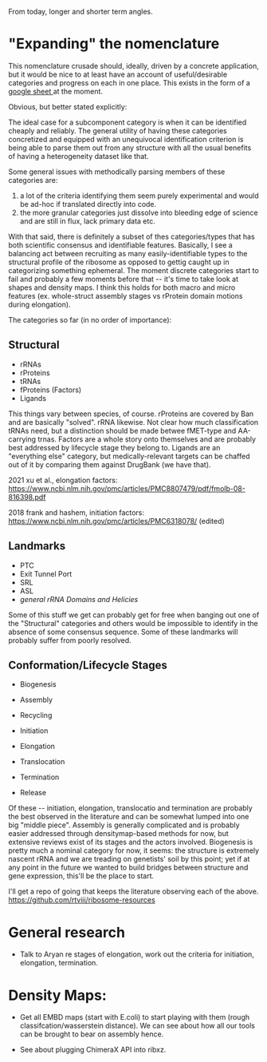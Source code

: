 
From today, longer and shorter term angles.

# "Expanding" the nomenclature

This nomenclature crusade should, ideally, driven by a concrete application, but it would be nice to at least have an account of useful/desirable categories and progress on each in one place. This exists in the form of a [ google sheet ](https://docs.google.com/spreadsheets/d/1mapshbn1ArofPN-Omu8GG5QdcwlJ0ym0BlN252kkUBU/edit?usp=sharing) at the moment. 

Obvious, but better stated explicitly: 

The ideal case for a subcomponent category is when it can be identified cheaply and reliably. The general utility of having these categories concretized and equipped with an unequivocal identification criterion is being able to parse them out from any structure with all the usual benefits of having a heterogeneity dataset like that. 


Some general issues with methodically parsing members of these categories are:

1. a lot of the criteria identifying them seem purely experimental and would be ad-hoc if translated directly into code.
2. the more granular categories just dissolve into bleeding edge of science and are still in flux, lack primary data etc.
 
With that said, there is definitely a subset of thes categories/types that has both scientific consensus and identifiable features. Basically, I see a balancing act between recruiting as many easily-identifiable types to the structural profile of the ribosome as opposed to gettig caught up in categorizing something ephemeral. The moment discrete categories start to fail and probably a few moments before that -- it's time to take look at shapes and density maps. I think this holds for both macro and micro features (ex. whole-struct assembly stages vs rProtein domain motions during elongation).


The categories so far (in no order of importance):

## Structural


- rRNAs
- rProteins
- tRNAs
- fProteins (Factors)
- Ligands

This things vary between species, of course. rProteins are covered by Ban and are basically "solved". rRNA likewise. Not clear how much classification tRNAs need, but a distinction should be made betwee fMET-type and AA-carrying trnas. Factors are a whole story onto themselves and are probably best addressed by lifecycle stage they belong to. Ligands are an "everything else" category, but medically-relevant targets can be chaffed out of it by comparing them against DrugBank (we have that).

2021 xu et al., elongation factors: https://www.ncbi.nlm.nih.gov/pmc/articles/PMC8807479/pdf/fmolb-08-816398.pdf

2018 frank and hashem, initiation factors: https://www.ncbi.nlm.nih.gov/pmc/articles/PMC6318078/ (edited) 

## Landmarks

- PTC
- Exit Tunnel Port
- SRL
- ASL
- *general rRNA Domains and Helicies*

Some of this stuff we get can probably get for free when banging out one of the "Structural" categories and others would be impossible to identify in the absence of some consensus sequence. Some of these landmarks will probably suffer from poorly resolved.


## Conformation/Lifecycle Stages

- Biogenesis
- Assembly
- Recycling

- Initiation
- Elongation
- Translocation
- Termination
- Release

Of these -- initiation, elongation, translocatio and termination are probably the best observed in the literature and can be somewhat lumped into one big "middle piece".
Assembly is generally complicated and is probably easier addressed through densitymap-based methods for now, but extensive reviews exist of its stages and the actors involved. Biogenesis is pretty much a nominal category for now, it seems: the structure is extremely nascent rRNA and we are treading on genetists' soil by this point; yet if at any point in the future we wanted to build bridges between structure and gene expression, this'll be the place to start.

I'll get a repo of going that keeps the literature observing each of the above.
https://github.com/rtviii/ribosome-resources

# General research

- Talk to Aryan re stages of elongation, work out the criteria for initiation, elongation, termination.

# Density Maps:

- Get all EMBD maps (start with E.coli) to start playing with them (rough classifcation/wasserstein distance). We can see about how all our tools can be brought to bear on assembly hence.

- See about plugging ChimeraX API into ribxz.

